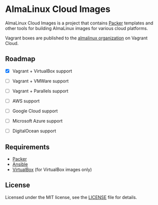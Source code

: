 # AlmaLinux Cloud Images

AlmaLinux Cloud Images is a project that contains
[Packer](https://www.packer.io/) templates and other tools for building
AlmaLinux images for various cloud platforms.

Vagrant boxes are published to the
[almalinux organization](https://app.vagrantup.com/almalinux/) on Vagrant
Cloud.


## Roadmap

* [x] Vagrant + VirtualBox support
* [ ] Vagrant + VMWare support
* [ ] Vagrant + Parallels support
* [ ] AWS support
* [ ] Google Cloud support
* [ ] Microsoft Azure support
* [ ] DigitalOcean support


## Requirements

* [Packer](https://www.packer.io/)
* [Ansible](https://www.ansible.com/)
* [VirtualBox](https://www.virtualbox.org/) (for VirtualBox images only)


## License

Licensed under the MIT license, see the [LICENSE](LICENSE) file for details.
